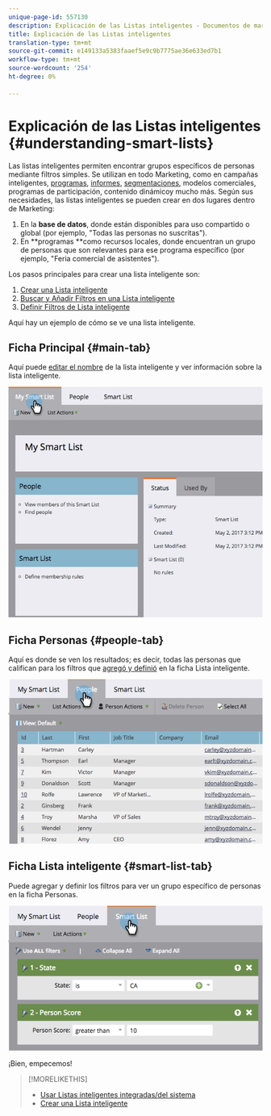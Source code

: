 ```yaml
---
unique-page-id: 557130
description: Explicación de las Listas inteligentes - Documentos de marketing - Documentación del producto
title: Explicación de las Listas inteligentes
translation-type: tm+mt
source-git-commit: e149133a5383faaef5e9c9b7775ae36e633ed7b1
workflow-type: tm+mt
source-wordcount: '254'
ht-degree: 0%

---
```



# Explicación de las Listas inteligentes {#understanding-smart-lists}

Las listas inteligentes permiten encontrar grupos específicos de personas mediante filtros simples. Se utilizan en todo Marketing, como en campañas [](http://docs.marketo.com/display/docs/smart+campaigns)inteligentes, [programas](http://docs.marketo.com/display/docs/programs), [informes](http://docs.marketo.com/display/docs/basic+reporting), [segmentaciones](http://docs.marketo.com/display/docs/segmentation+and+snippets), modelos [](http://docs.marketo.com/display/docs/revenue+cycle+models)[](http://docs.marketo.com/display/docs/drip+nurturing)[](http://docs.marketo.com/display/docs/segmentation+and+snippets)comerciales, programas de participación, contenido dinámicoy mucho más. Según sus necesidades, las listas inteligentes se pueden crear en dos lugares dentro de Marketing:

1. En la **base de datos**, donde están disponibles para uso compartido o global (por ejemplo, &quot;Todas las personas no suscritas&quot;).
1. En **programas **como recursos locales, donde encuentran un grupo de personas que son relevantes para ese programa específico (por ejemplo, &quot;Feria comercial de asistentes&quot;).

Los pasos principales para crear una lista inteligente son:

1. [Crear una Lista inteligente](creating-a-smart-list/create-a-smart-list.md)
1. [Buscar y Añadir Filtros en una Lista inteligente](creating-a-smart-list/find-and-add-filters-to-a-smart-list.md)
1. [Definir Filtros de Lista inteligente](creating-a-smart-list/define-smart-list-filters.md)

Aquí hay un ejemplo de cómo se ve una lista inteligente.

## Ficha Principal {#main-tab}

Aquí puede [editar el nombre](../../../product-docs/core-marketo-concepts/miscellaneous/rename-a-marketo-asset.md) de la lista inteligente y ver información sobre la lista inteligente.

![](assets/smartlist.png)

## Ficha Personas {#people-tab}

Aquí es donde se ven los resultados; es decir, todas las personas que califican para los filtros que [agregó y definió](creating-a-smart-list/find-and-add-filters-to-a-smart-list.md) en la ficha Lista inteligente.

![](assets/smartlist-people.png)

## Ficha Lista inteligente {#smart-list-tab}

Puede agregar y definir los filtros para ver un grupo específico de personas en la ficha Personas.

![](assets/smartlist-filters.png)

¡Bien, empecemos!

>[!MORELIKETHIS]
>
>* [Usar Listas inteligentes integradas/del sistema](using-smart-lists/use-built-in-system-smart-lists.md)
>* [Crear una Lista inteligente](creating-a-smart-list/create-a-smart-list.md)

>



